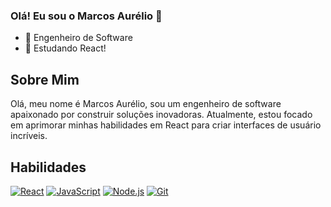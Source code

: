### Olá! Eu sou o Marcos Aurélio 👋

- 🔭 Engenheiro de Software
- 🌱 Estudando React!

## Sobre Mim
Olá, meu nome é Marcos Aurélio, sou um engenheiro de software apaixonado por construir soluções inovadoras. Atualmente, estou focado em aprimorar minhas habilidades em React para criar interfaces de usuário incríveis.

## Habilidades
[![React](https://img.shields.io/badge/React-61DAFB?style=for-the-badge&logo=react&logoColor=white)](https://reactjs.org/)
[![JavaScript](https://img.shields.io/badge/JavaScript-F7DF1E?style=for-the-badge&logo=javascript&logoColor=white)](https://developer.mozilla.org/en-US/docs/Web/JavaScript)
[![Node.js](https://img.shields.io/badge/Node.js-339933?style=for-the-badge&logo=node.js&logoColor=white)](https://nodejs.org/)
[![Git](https://img.shields.io/badge/Git-F05032?style=for-the-badge&logo=git&logoColor=white)](https://git-scm.com/)
